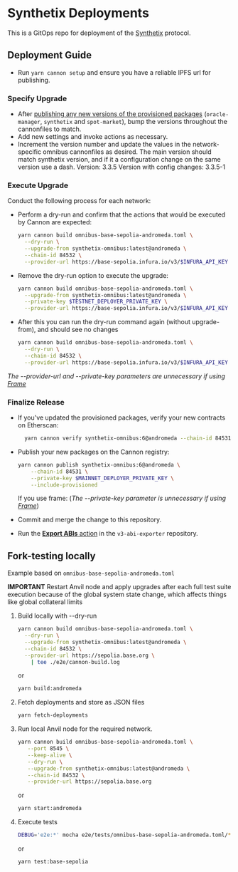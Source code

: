 # Synthetix Deployments

This is a GitOps repo for deployment of the [Synthetix](https://www.github.com/synthetixio/synthetix-v3) protocol.

## Deployment Guide

- Run `yarn cannon setup` and ensure you have a reliable IPFS url for publishing.

### Specify Upgrade

- After [publishing any new versions of the provisioned packages](https://github.com/synthetixio/synthetix-v3#deployment-guide) (`oracle-manager`, `synthetix` and `spot-market`), bump the versions throughout the cannonfiles to match.
- Add new settings and invoke actions as necessary.
- Increment the version number and update the values in the network-specific omnibus cannonfiles as desired. The main version should match synthetix version, and if it a configuration change on the same version use a dash.
  Version: 3.3.5
  Version with config changes: 3.3.5-1

### Execute Upgrade

Conduct the following process for each network:

- Perform a dry-run and confirm that the actions that would be executed by Cannon are expected:

  ```sh
  yarn cannon build omnibus-base-sepolia-andromeda.toml \
    --dry-run \
    --upgrade-from synthetix-omnibus:latest@andromeda \
    --chain-id 84532 \
    --provider-url https://base-sepolia.infura.io/v3/$INFURA_API_KEY
  ```

- Remove the dry-run option to execute the upgrade:

  ```sh
  yarn cannon build omnibus-base-sepolia-andromeda.toml \
    --upgrade-from synthetix-omnibus:latest@andromeda \
    --private-key $TESTNET_DEPLOYER_PRIVATE_KEY \
    --provider-url https://base-sepolia.infura.io/v3/$INFURA_API_KEY
  ```

- After this you can run the dry-run command again (without upgrade-from), and should see no changes

  ```sh
  yarn cannon build omnibus-base-sepolia-andromeda.toml \
    --dry-run \
    --chain-id 84532 \
    --provider-url https://base-sepolia.infura.io/v3/$INFURA_API_KEY
  ```

_The --provider-url and --private-key parameters are unnecessary if using [Frame](https://frame.sh/)_

### Finalize Release

- If you've updated the provisioned packages, verify your new contracts on Etherscan:

  ```sh
    yarn cannon verify synthetix-omnibus:6@andromeda --chain-id 84531 --api-key $ETHERSCAN_API_KEY
  ```

- Publish your new packages on the Cannon registry:

  ```sh
  yarn cannon publish synthetix-omnibus:6@andromeda \
      --chain-id 84531 \
      --private-key $MAINNET_DEPLOYER_PRIVATE_KEY \
      --include-provisioned
  ```

  If you use frame:
  (_The --private-key parameter is unnecessary if using [Frame](https://frame.sh/)_)

- Commit and merge the change to this repository.
- Run the [**Export ABIs** action](https://github.com/Synthetixio/v3-abi-exporter/actions/workflows/main.yml) in the `v3-abi-exporter` repository.

## Fork-testing locally

Example based on `omnibus-base-sepolia-andromeda.toml`

**IMPORTANT** Restart Anvil node and apply upgrades after each full test suite execution because of the global system state change, which affects things like global collateral limits

1. Build locally with --dry-run

   ```sh
   yarn cannon build omnibus-base-sepolia-andromeda.toml \
     --dry-run \
     --upgrade-from synthetix-omnibus:latest@andromeda \
     --chain-id 84532 \
     --provider-url https://sepolia.base.org \
       | tee ./e2e/cannon-build.log
   ```

   or

   ```sh
   yarn build:andromeda
   ```

2. Fetch deployments and store as JSON files

   ```sh
   yarn fetch-deployments
   ```

3. Run local Anvil node for the required network.

   ```sh
   yarn cannon build omnibus-base-sepolia-andromeda.toml \
      --port 8545 \
      --keep-alive \
      --dry-run \
      --upgrade-from synthetix-omnibus:latest@andromeda \
      --chain-id 84532 \
      --provider-url https://sepolia.base.org
   ```

   or

   ```sh
   yarn start:andromeda
   ```

4. Execute tests
   ```sh
   DEBUG='e2e:*' mocha e2e/tests/omnibus-base-sepolia-andromeda.toml/*.e2e.js
   ```
   or
   ```sh
   yarn test:base-sepolia
   ```
